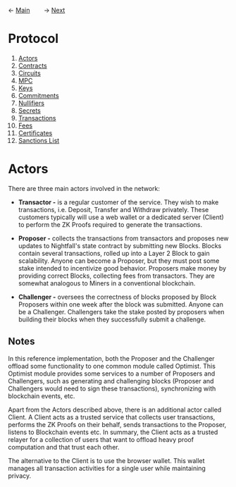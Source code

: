 
&larr; [Main](../README.md) &nbsp;&nbsp;&nbsp;&nbsp;&nbsp;&nbsp; &rarr; [Next](./contracts.md#contracts)

# Protocol
1. [Actors](#actors)
2. [Contracts](./contracts.md#contracts)
3. [Circuits](./circuits.md#circuits)
4. [MPC](./mpc.md#mpc-ceremony)
5. [Keys](./keys.md#keys)
6. [Commitments](./commitments.md#commitments)
7. [Nullifiers](./nullifiersmd#nullifiers)
8. [Secrets](./secrets.md#secrets)
9. [Transactions](./transactions.md#transactions)
10. [Fees](./fees.md#fees)
11. [Certificates](./certificates.md#certificates)
12. [Sanctions List](./certificates.md#sanctions-list)


# Actors
There are three main actors involved in the network:

- **Transactor -** is a regular customer of the service. They wish to make transactions, i.e. Deposit, Transfer and Withdraw privately.  These customers typically will use a web wallet or a dedicated server (Client) to perform the ZK Proofs required to generate the transactions.  

- **Proposer -**  collects the transactions from transactors and proposes new updates to Nightfall's state contract by submitting new Blocks.  Blocks contain several transactions, rolled up into a Layer 2 Block to gain scalability.  Anyone can become a Proposer, but they must post some stake intended to incentivize good behavior.  Proposers make money by providing correct Blocks, collecting fees from transactors. They are somewhat analogous to Miners in a conventional blockchain.

- **Challenger -** oversees the correctness of blocks proposed by Block Proposers within one week after the block was submitted. Anyone can be a Challenger. Challengers take the stake posted by proposers when building their blocks when they successfully submit a challenge.


## Notes
In this reference implementation, both the Proposer and the Challenger offload some functionality to one common module called Optimist.  This Optimist module provides some services to a number of Proposers and Challengers, such as generating and challenging blocks (Proposer and Challengers would need to sign these transactions), synchronizing with blockchain events, etc.

Apart from the Actors described above, there is an additional actor called Client. A Client acts as a trusted service that collects user transactions, performs the ZK Proofs on their behalf, sends transactions to the Proposer, listens to Blockchain events etc. In summary, the Client acts as a trusted relayer for a collection of users that want to offload heavy proof computation and that trust each other.

The alternative to the Client is to use the browser wallet. This wallet manages all transaction activities for a single user while maintaining privacy.

